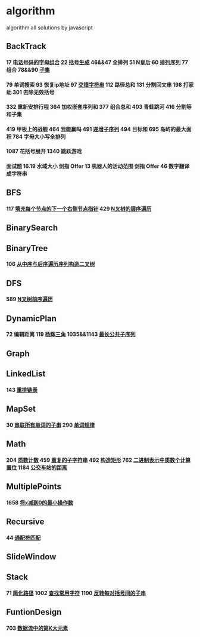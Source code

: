 # algorithm
algorithm all solutions by javascript
## BackTrack
 #### 17 [电话号码的字母组合](https://github.com/supeng123/algorithm/blob/main/BackTrack17%20Letter%20Combination%20of%20Phone%20Number.js) 22 [括号生成](https://github.com/supeng123/algorithm/blob/main/BackTrack22%20Generate%20Parentheses.js) 46&&47 全排列 51 N皇后 60 [排列序列](https://github.com/supeng123/algorithm/blob/main/BackTrack/leetcode60%20Get%20Permutation.js) 77 组合 78&&90 [子集](https://github.com/supeng123/algorithm/blob/main/BackTrack/leetcode90%20Subset.js)
 #### 79 单词搜索 93 恢复ip地址 97 [交错字符串](https://github.com/supeng123/algorithm/blob/main/BackTrack/leetcode97%20Is%20Inter%20Leave.js) 112 路径总和 131 分割回文串 198 打家劫 301 去除无效括号
 #### 332 重新安排行程 364 加权嵌套序列和 377 组合总和 403 青蛙跳河 416 分割等和子集
 #### 419 甲板上的战舰 464 我能赢吗 491 [递增子序列](https://github.com/supeng123/algorithm/blob/main/BackTrack/leetcode491%20Increment%20Subset.js) 494 目标和 695 岛屿的最大面积 784 字母大小写全排列
 #### 1087 花括号展开 1340 跳跃游戏
 #### 面试题 16.19 水域大小 剑指 Offer 13 机器人的活动范围 剑指 Offer 46 数字翻译成字符串
## BFS
#### 117 [填充每个节点的下一个右侧节点指针]() 429 [N叉树的层序遍历](https://github.com/supeng123/algorithm/blob/main/BinaryTree/leetcode429%20N%20tree.js)
## BinarySearch
## BinaryTree
#### 106 [从中序与后序遍历序列构造二叉树](https://github.com/supeng123/algorithm/blob/main/BinaryTree/leetcode106%20Build%20Tree.js) 
## DFS
#### 589 [N叉树前序遍历](https://github.com/supeng123/algorithm/blob/main/DFS/leetcode589%20N%20Tree%20Preorder.js)
## DynamicPlan
#### 72 编辑距离 119 [杨辉三角](https://github.com/supeng123/algorithm/blob/main/DynamicPlan/leetcode119%20Get%20Row.js) 1035&&1143 [最长公共子序列](https://github.com/supeng123/algorithm/blob/main/DynamicPlan1143%20Longest%20Common%20Sequence.js)
## Graph
## LinkedList
#### 143 [重排链表](https://github.com/supeng123/algorithm/blob/main/LinkedList/leetcode143%20Reorganize%20LinkList.js)
## MapSet
#### 30 [串联所有单词的子串](https://github.com/supeng123/algorithm/blob/main/MapSet/leetcode30%20Find%20Substring.js) 290 [单词规律](https://github.com/supeng123/algorithm/blob/main/MapSet/leetcode290%20Word%20Pattern.js)
## Math
#### 204 [质数计数](https://github.com/supeng123/algorithm/blob/main/Math/leetcode204%20Count%20Primes.js) 459 [重复的子字符串](https://github.com/supeng123/algorithm/blob/main/Math/leetcode459%20Repeat%20Substring.js) 492 [构造矩形](https://github.com/supeng123/algorithm/blob/main/Math/leetcode492%20Make%20Rectangle.js) 762 [二进制表示中质数个计算置位](https://github.com/supeng123/algorithm/blob/main/Math762%20Count%20Prime%20Set%20Bits.js) 1184 [公交车站的距离](https://github.com/supeng123/algorithm/blob/main/Math1184%20Distance%20Between%20Bus%20Stops.js)
## MultiplePoints
#### 1658 [将x减到0的最小操作数]()
## Recursive
#### 44 [通配符匹配](https://github.com/supeng123/algorithm/blob/main/Recursive/leetcode44%20isMatch.js)
## SlideWindow
## Stack
#### 71 [简化路径](https://github.com/supeng123/algorithm/blob/main/Stack71%20Simplify%20Path.js) 1002 [查找常用字符](https://github.com/supeng123/algorithm/blob/main/Stack1002%20common%20char.js) 1190 [反转每对括号间的子串](https://github.com/supeng123/algorithm/blob/main/Stack/leetcode1190%20Reverse%20Parentheses.js)
## FuntionDesign
#### 703 [数据流中的第K大元素]()
